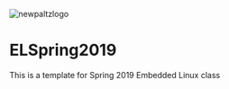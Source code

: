 ![newpaltzlogo](https://user-images.githubusercontent.com/47302642/52181652-436f0a00-27c2-11e9-86eb-ee26db95a24c.jpg)
# ELSpring2019
This is a template for Spring 2019 Embedded Linux class

